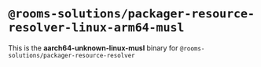 # `@rooms-solutions/packager-resource-resolver-linux-arm64-musl`

This is the **aarch64-unknown-linux-musl** binary for `@rooms-solutions/packager-resource-resolver`

